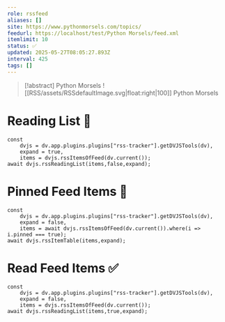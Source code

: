 ```yaml
---
role: rssfeed
aliases: []
site: https://www.pythonmorsels.com/topics/
feedurl: https://localhost/test/Python Morsels/feed.xml
itemlimit: 10
status: ✅
updated: 2025-05-27T08:05:27.893Z
interval: 425
tags: []
---
```


> [!abstract] Python Morsels
> ![[RSS/assets/RSSdefaultImage.svg|float:right|100]] Python Morsels

# Reading List 📑

~~~dataviewjs
const
	dvjs = dv.app.plugins.plugins["rss-tracker"].getDVJSTools(dv),
	expand = true,
	items = dvjs.rssItemsOfFeed(dv.current());
await dvjs.rssReadingList(items,false,expand);
~~~

# Pinned Feed Items 📍

~~~dataviewjs
const
	dvjs = dv.app.plugins.plugins["rss-tracker"].getDVJSTools(dv),
	expand = false,
	items = await dvjs.rssItemsOfFeed(dv.current()).where(i => i.pinned === true);
await dvjs.rssItemTable(items,expand);
~~~

# Read Feed Items ✅

~~~dataviewjs
const
	dvjs = dv.app.plugins.plugins["rss-tracker"].getDVJSTools(dv),
	expand = false,
	items = dvjs.rssItemsOfFeed(dv.current());
await dvjs.rssReadingList(items,true,expand);
~~~
